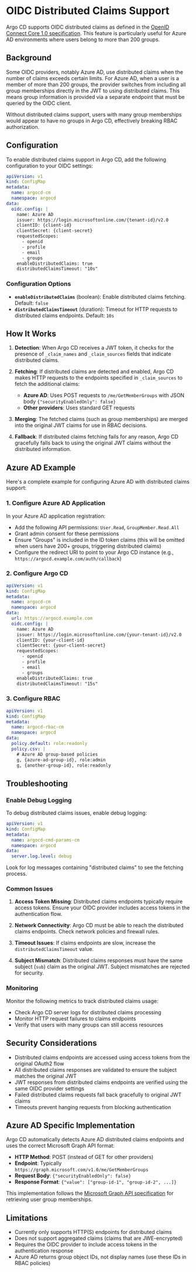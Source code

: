 # OIDC Distributed Claims Support

Argo CD supports OIDC distributed claims as defined in the [OpenID Connect Core 1.0 specification](https://openid.net/specs/openid-connect-core-1_0.html#AggregatedDistributedClaims). This feature is particularly useful for Azure AD environments where users belong to more than 200 groups.

## Background

Some OIDC providers, notably Azure AD, use distributed claims when the number of claims exceeds certain limits. For Azure AD, when a user is a member of more than 200 groups, the provider switches from including all group memberships directly in the JWT to using distributed claims. This means group information is provided via a separate endpoint that must be queried by the OIDC client.

Without distributed claims support, users with many group memberships would appear to have no groups in Argo CD, effectively breaking RBAC authorization.

## Configuration

To enable distributed claims support in Argo CD, add the following configuration to your OIDC settings:

```yaml
apiVersion: v1
kind: ConfigMap
metadata:
  name: argocd-cm
  namespace: argocd
data:
  oidc.config: |
    name: Azure AD
    issuer: https://login.microsoftonline.com/{tenant-id}/v2.0
    clientID: {client-id}
    clientSecret: {client-secret}
    requestedScopes: 
      - openid
      - profile
      - email
      - groups
    enableDistributedClaims: true
    distributedClaimsTimeout: "10s"
```

### Configuration Options

- **`enableDistributedClaims`** (boolean): Enable distributed claims fetching. Default: `false`
- **`distributedClaimsTimeout`** (duration): Timeout for HTTP requests to distributed claims endpoints. Default: `10s`

## How It Works

1. **Detection**: When Argo CD receives a JWT token, it checks for the presence of `_claim_names` and `_claim_sources` fields that indicate distributed claims.

2. **Fetching**: If distributed claims are detected and enabled, Argo CD makes HTTP requests to the endpoints specified in `_claim_sources` to fetch the additional claims:
   - **Azure AD**: Uses POST requests to `/me/GetMemberGroups` with JSON body `{"securityEnabledOnly": false}`
   - **Other providers**: Uses standard GET requests

3. **Merging**: The fetched claims (such as group memberships) are merged into the original JWT claims for use in RBAC decisions.

4. **Fallback**: If distributed claims fetching fails for any reason, Argo CD gracefully falls back to using the original JWT claims without the distributed information.

## Azure AD Example

Here's a complete example for configuring Azure AD with distributed claims support:

### 1. Configure Azure AD Application

In your Azure AD application registration:
- Add the following API permissions: `User.Read`, `GroupMember.Read.All` 
- Grant admin consent for these permissions
- Ensure "Groups" is included in the ID token claims (this will be omitted when users have 200+ groups, triggering distributed claims)
- Configure the redirect URI to point to your Argo CD instance (e.g., `https://argocd.example.com/auth/callback`)

### 2. Configure Argo CD

```yaml
apiVersion: v1
kind: ConfigMap
metadata:
  name: argocd-cm
  namespace: argocd
data:
  url: https://argocd.example.com
  oidc.config: |
    name: Azure AD
    issuer: https://login.microsoftonline.com/{your-tenant-id}/v2.0
    clientID: {your-client-id}
    clientSecret: {your-client-secret}
    requestedScopes:
      - openid
      - profile
      - email
      - groups
    enableDistributedClaims: true
    distributedClaimsTimeout: "15s"
```

### 3. Configure RBAC

```yaml
apiVersion: v1
kind: ConfigMap
metadata:
  name: argocd-rbac-cm
  namespace: argocd
data:
  policy.default: role:readonly
  policy.csv: |
    # Azure AD group-based policies
    g, {azure-ad-group-id}, role:admin
    g, {another-group-id}, role:readonly
```

## Troubleshooting

### Enable Debug Logging

To debug distributed claims issues, enable debug logging:

```yaml
apiVersion: v1
kind: ConfigMap
metadata:
  name: argocd-cmd-params-cm
  namespace: argocd
data:
  server.log.level: debug
```

Look for log messages containing "distributed claims" to see the fetching process.

### Common Issues

1. **Access Token Missing**: Distributed claims endpoints typically require access tokens. Ensure your OIDC provider includes access tokens in the authentication flow.

2. **Network Connectivity**: Argo CD must be able to reach the distributed claims endpoints. Check network policies and firewall rules.

3. **Timeout Issues**: If claims endpoints are slow, increase the `distributedClaimsTimeout` value.

4. **Subject Mismatch**: Distributed claims responses must have the same subject (`sub`) claim as the original JWT. Subject mismatches are rejected for security.

### Monitoring

Monitor the following metrics to track distributed claims usage:
- Check Argo CD server logs for distributed claims processing
- Monitor HTTP request failures to claims endpoints
- Verify that users with many groups can still access resources

## Security Considerations

- Distributed claims endpoints are accessed using access tokens from the original OAuth2 flow
- All distributed claims responses are validated to ensure the subject matches the original JWT
- JWT responses from distributed claims endpoints are verified using the same OIDC provider settings
- Failed distributed claims requests fall back gracefully to original JWT claims
- Timeouts prevent hanging requests from blocking authentication

## Azure AD Specific Implementation

Argo CD automatically detects Azure AD distributed claims endpoints and uses the correct Microsoft Graph API format:

- **HTTP Method**: POST (instead of GET for other providers)
- **Endpoint**: Typically `https://graph.microsoft.com/v1.0/me/GetMemberGroups`  
- **Request Body**: `{"securityEnabledOnly": false}`
- **Response Format**: `{"value": ["group-id-1", "group-id-2", ...]}`

This implementation follows the [Microsoft Graph API specification](https://learn.microsoft.com/en-us/graph/api/directoryobject-getmembergroups) for retrieving user group memberships.

## Limitations

- Currently only supports HTTP(S) endpoints for distributed claims
- Does not support aggregated claims (claims that are JWE-encrypted)
- Requires the OIDC provider to include access tokens in the authentication response
- Azure AD returns group object IDs, not display names (use these IDs in RBAC policies)